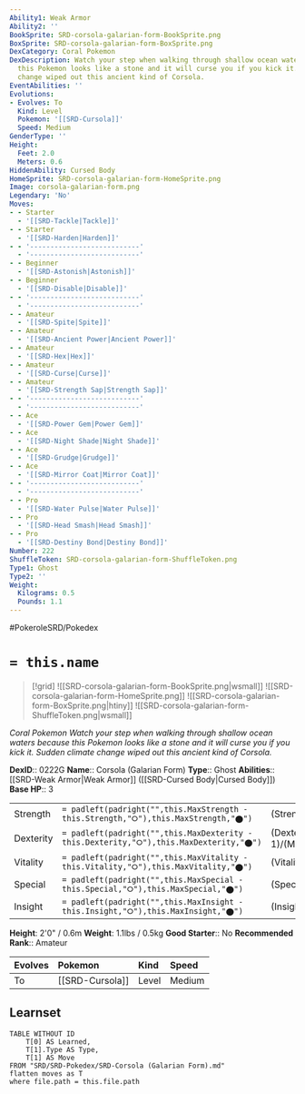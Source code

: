 ```yaml
---
Ability1: Weak Armor
Ability2: ''
BookSprite: SRD-corsola-galarian-form-BookSprite.png
BoxSprite: SRD-corsola-galarian-form-BoxSprite.png
DexCategory: Coral Pokemon
DexDescription: Watch your step when walking through shallow ocean waters  because
  this Pokemon looks like a stone and it will curse you if you kick it. Sudden climate
  change wiped out this ancient kind of Corsola.
EventAbilities: ''
Evolutions:
- Evolves: To
  Kind: Level
  Pokemon: '[[SRD-Cursola]]'
  Speed: Medium
GenderType: ''
Height:
  Feet: 2.0
  Meters: 0.6
HiddenAbility: Cursed Body
HomeSprite: SRD-corsola-galarian-form-HomeSprite.png
Image: corsola-galarian-form.png
Legendary: 'No'
Moves:
- - Starter
  - '[[SRD-Tackle|Tackle]]'
- - Starter
  - '[[SRD-Harden|Harden]]'
- - '---------------------------'
  - '---------------------------'
- - Beginner
  - '[[SRD-Astonish|Astonish]]'
- - Beginner
  - '[[SRD-Disable|Disable]]'
- - '---------------------------'
  - '---------------------------'
- - Amateur
  - '[[SRD-Spite|Spite]]'
- - Amateur
  - '[[SRD-Ancient Power|Ancient Power]]'
- - Amateur
  - '[[SRD-Hex|Hex]]'
- - Amateur
  - '[[SRD-Curse|Curse]]'
- - Amateur
  - '[[SRD-Strength Sap|Strength Sap]]'
- - '---------------------------'
  - '---------------------------'
- - Ace
  - '[[SRD-Power Gem|Power Gem]]'
- - Ace
  - '[[SRD-Night Shade|Night Shade]]'
- - Ace
  - '[[SRD-Grudge|Grudge]]'
- - Ace
  - '[[SRD-Mirror Coat|Mirror Coat]]'
- - '---------------------------'
  - '---------------------------'
- - Pro
  - '[[SRD-Water Pulse|Water Pulse]]'
- - Pro
  - '[[SRD-Head Smash|Head Smash]]'
- - Pro
  - '[[SRD-Destiny Bond|Destiny Bond]]'
Number: 222
ShuffleToken: SRD-corsola-galarian-form-ShuffleToken.png
Type1: Ghost
Type2: ''
Weight:
  Kilograms: 0.5
  Pounds: 1.1
---
```


#PokeroleSRD/Pokedex

# `= this.name`

> [!grid]
> ![[SRD-corsola-galarian-form-BookSprite.png|wsmall]]
> ![[SRD-corsola-galarian-form-HomeSprite.png]]
> ![[SRD-corsola-galarian-form-BoxSprite.png|htiny]]
> ![[SRD-corsola-galarian-form-ShuffleToken.png|wsmall]]


*Coral Pokemon*
*Watch your step when walking through shallow ocean waters  because this Pokemon looks like a stone and it will curse you if you kick it. Sudden climate change wiped out this ancient kind of Corsola.*

**DexID**:: 0222G
**Name**:: Corsola (Galarian Form)
**Type**:: Ghost
**Abilities**:: [[SRD-Weak Armor|Weak Armor]] ([[SRD-Cursed Body|Cursed Body]])
**Base HP**:: 3

|           |                                                                                        |                                          |
| --------- | -------------------------------------------------------------------------------------- | ---------------------------------------- |
| Strength  | `= padleft(padright("",this.MaxStrength - this.Strength,"⭘"),this.MaxStrength,"⬤")`    | (Strength::2)/(MaxStrength::4)   |
| Dexterity | `= padleft(padright("",this.MaxDexterity - this.Dexterity,"⭘"),this.MaxDexterity,"⬤")` | (Dexterity:: 1)/(MaxDexterity::3) |
| Vitality  | `= padleft(padright("",this.MaxVitality - this.Vitality,"⭘"),this.MaxVitality,"⬤")`    | (Vitality::3)/(MaxVitality::6)   |
| Special   | `= padleft(padright("",this.MaxSpecial - this.Special,"⭘"),this.MaxSpecial,"⬤")`       | (Special::2)/(MaxSpecial::4)     |
| Insight   | `= padleft(padright("",this.MaxInsight - this.Insight,"⭘"),this.MaxInsight,"⬤")`       | (Insight::3)/(MaxInsight::6)     |

**Height**: 2'0" / 0.6m
**Weight**: 1.1lbs / 0.5kg
**Good Starter**:: No
**Recommended Rank**:: Amateur

| Evolves   | Pokemon         | Kind   | Speed   |
|:----------|:----------------|:-------|:--------|
| To        | [[SRD-Cursola]] | Level  | Medium  |

## Learnset

```dataview
TABLE WITHOUT ID
    T[0] AS Learned,
    T[1].Type AS Type,
    T[1] AS Move
FROM "SRD/SRD-Pokedex/SRD-Corsola (Galarian Form).md"
flatten moves as T
where file.path = this.file.path
```
